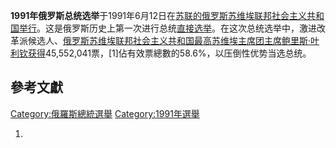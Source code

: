 **1991年俄罗斯总统选举**于1991年6月12日在[苏联的](../Page/苏联.md "wikilink")[俄罗斯苏维埃联邦社会主义共和国举行](../Page/俄罗斯苏维埃联邦社会主义共和国.md "wikilink")。这是俄罗斯历史上第一次进行总统[直接选举](../Page/直接选举.md "wikilink")。在这次总统选举中，激进改革派候选人、[俄罗斯苏维埃联邦社会主义共和国最高苏维埃主席团主席](../Page/俄罗斯苏维埃联邦社会主义共和国最高苏维埃主席团.md "wikilink")[鲍里斯·叶利钦获得](https://zh.wikipedia.org/wiki/鲍里斯·叶利钦 "wikilink")45,552,041票，\[1\]佔有效票總數的58.6%，以压倒性优势当选总统。

## 參考文獻

[Category:俄羅斯總統選舉](https://zh.wikipedia.org/wiki/Category:俄羅斯總統選舉 "wikilink")
[Category:1991年選舉](https://zh.wikipedia.org/wiki/Category:1991年選舉 "wikilink")

1.